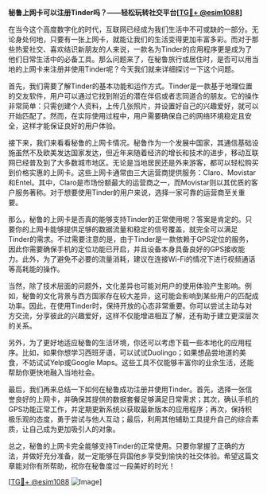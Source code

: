 **秘鲁上网卡可以注册Tinder吗？——轻松玩转社交平台[[TG💪+ @esim1088](https://t.me/s/esim1088)]**

在当今这个高度数字化的时代，互联网已经成为我们生活中不可或缺的一部分。无论身处何地，只要有一张上网卡，就能让我们的生活变得更加丰富多彩。而对于那些热爱社交、喜欢结识新朋友的人来说，一款名为Tinder的应用程序更是成为了他们日常生活中的必备工具。那么问题来了，在秘鲁旅行或居住时，是否可以用当地的上网卡来注册并使用Tinder呢？今天我们就来详细探讨一下这个问题。

首先，我们需要了解Tinder的基本功能和运作方式。Tinder是一款基于地理位置的交友软件，用户可以通过它找到附近的潜在伴侣或者志同道合的朋友。它的操作非常简单：只需创建个人资料，上传几张照片，并设置好自己的兴趣爱好，就可以开始匹配了。然而，在实际使用过程中，用户需要确保自己的网络环境稳定且安全，这样才能保证良好的用户体验。

接下来，我们来看看秘鲁的上网卡情况。秘鲁作为一个发展中国家，其通信基础设施虽然不及欧美发达国家发达，但近年来随着经济的增长和技术的进步，移动互联网已经普及到了大多数城市地区。无论是当地居民还是外来游客，都可以轻松购买到价格实惠的上网卡。这些上网卡通常由三大运营商提供服务：Claro、Movistar和Entel。其中，Claro是市场份额最大的运营商之一，而Movistar则以其优质的客户服务著称。对于想要使用Tinder的用户来说，选择一家可靠的运营商至关重要。

那么，秘鲁的上网卡是否真的能够支持Tinder的正常使用呢？答案是肯定的。只要你的上网卡能够提供足够的数据流量和稳定的信号覆盖，就完全可以满足Tinder的需求。不过需要注意的是，由于Tinder是一款依赖于GPS定位的服务，因此你需要确保手机的定位功能已开启，并且设备本身具备良好的GPS接收能力。此外，为了避免不必要的流量消耗，建议在连接Wi-Fi的情况下进行视频通话等高耗能的操作。

当然，除了技术层面的问题外，文化差异也可能对用户的使用体验产生影响。例如，秘鲁的文化背景与西方国家存在较大差异，这可能会影响到某些用户的匹配成功率。因此，在使用Tinder时，保持开放的心态非常重要。你可以尝试主动与对方交流，分享彼此的兴趣爱好，这样不仅能增进相互了解，还有助于建立更深层次的关系。

另外，为了更好地适应秘鲁的生活环境，你还可以考虑下载一些本地化的应用程序。比如，如果你想学习西班牙语，可以试试Duolingo；如果想品尝地道的美食，不妨试试Yelp或Google Maps。这些工具不仅能够丰富你的业余生活，还能帮助你更快地融入当地社会。

最后，我们再来总结一下如何在秘鲁成功注册并使用Tinder。首先，选择一张信誉良好的上网卡，并确保其提供的数据套餐足够满足日常需求；其次，确认手机的GPS功能正常工作，并定期更新系统以获取最新版本的应用程序；再次，保持积极乐观的态度，勇于尝试与他人互动；最后，利用其他辅助工具提升自己的综合素质，让自己成为更加吸引人的对象。

总之，秘鲁的上网卡完全能够支持Tinder的正常使用。只要你掌握了正确的方法，并做好充分准备，就一定能够在异国他乡享受到愉快的社交体验。希望这篇文章能对你有所帮助，祝你在秘鲁度过一段美好的时光！

[[TG💪+ @esim1088](https://t.me/s/esim1088) ![Image](https://i.postimg.cc/4NQfJmqS/Snipaste-2025-05-13-00-14-12.png)]